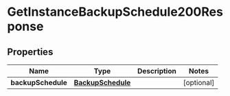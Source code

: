 

# GetInstanceBackupSchedule200Response


## Properties

| Name | Type | Description | Notes |
|------------ | ------------- | ------------- | -------------|
|**backupSchedule** | [**BackupSchedule**](BackupSchedule.md) |  |  [optional] |



